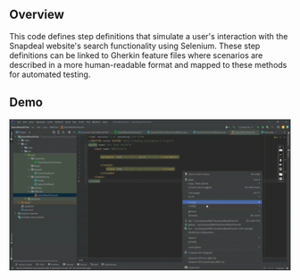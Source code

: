 ## Overview
This code defines step definitions that simulate a user's interaction with the Snapdeal website's search functionality using Selenium. These step definitions can be linked to Gherkin feature files where scenarios are described in a more human-readable format and mapped to these methods for automated testing.

## Demo
<img src="https://github.com/TunahanBoyaci/SearchResultTest/blob/main/23.08.2023_14.08.15_REC.gif">
